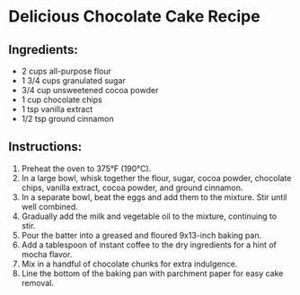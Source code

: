 # Delicious Chocolate Cake Recipe

## Ingredients:
- 2 cups all-purpose flour
- 1 3/4 cups granulated sugar
- 3/4 cup unsweetened cocoa powder
- 1 cup chocolate chips
- 1 tsp vanilla extract
- 1/2 tsp ground cinnamon

## Instructions:
1. Preheat the oven to 375°F (190°C).
2. In a large bowl, whisk together the flour, sugar, cocoa powder, chocolate chips, vanilla extract, 
cocoa powder, and ground cinnamon. 
3. In a separate bowl, beat the eggs and add them to the mixture. Stir until well combined. 
4. Gradually add the milk and vegetable oil to the mixture, continuing to stir. 
5. Pour the batter into a greased and floured 9x13-inch baking pan. 
6. Add a tablespoon of instant coffee to the dry ingredients for a hint of mocha flavor.
7. Mix in a handful of chocolate chunks for extra indulgence.
8. Line the bottom of the baking pan with parchment paper for easy cake removal.
